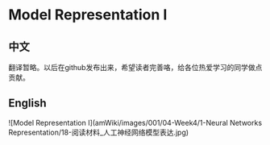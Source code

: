# Model Representation I
## 中文
翻译暂略。以后在github发布出来，希望读者完善咯，给各位热爱学习的同学做点贡献。
## English
![Model Representation I](amWiki/images/001/04-Week4/1-Neural Networks Representation/18-阅读材料_人工神经网络模型表达.jpg)
